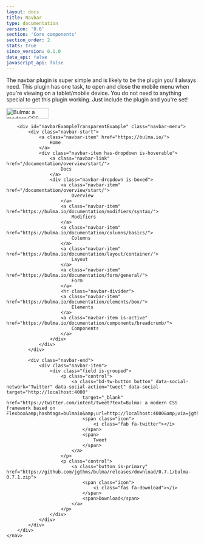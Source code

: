 ```yaml
---
layout: docs
title: Navbar
type: documentation
version: '0.6'
section: 'Core components'
section_order: 2
stats: true
since_version: 0.1.0
data_api: false
javascript_api: false
---
```


The navbar plugin is super simple and is likely to be the plugin you'll always need. This plugin has one task, to open and close the mobile menu when you're viewing on a tablet/mobile device. You do not need to anything special to get this plugin working. Just include the plugin and you're set!

<div class="code-example">
    <nav class="navbar is-transparent">
        <div class="navbar-brand">
            <a class="navbar-item" href="https://bulma.io">
                <img src="https://bulma.io/images/bulma-logo.png" alt="Bulma: a modern CSS framework based on Flexbox" width="112" height="28">
            </a>
            <div class="navbar-burger burger" data-target="navbarExampleTransparentExample">
                <span></span>
                <span></span>
                <span></span>
            </div>
        </div>

        <div id="navbarExampleTransparentExample" class="navbar-menu">
            <div class="navbar-start">
                <a class="navbar-item" href="https://bulma.io/">
                    Home
                </a>
                <div class="navbar-item has-dropdown is-hoverable">
                    <a class="navbar-link" href="/documentation/overview/start/">
                        Docs
                    </a>
                    <div class="navbar-dropdown is-boxed">
                        <a class="navbar-item" href="/documentation/overview/start/">
                            Overview
                        </a>
                        <a class="navbar-item" href="https://bulma.io/documentation/modifiers/syntax/">
                            Modifiers
                        </a>
                        <a class="navbar-item" href="https://bulma.io/documentation/columns/basics/">
                            Columns
                        </a>
                        <a class="navbar-item" href="https://bulma.io/documentation/layout/container/">
                            Layout
                        </a>
                        <a class="navbar-item" href="https://bulma.io/documentation/form/general/">
                            Form
                        </a>
                        <hr class="navbar-divider">
                        <a class="navbar-item" href="https://bulma.io/documentation/elements/box/">
                            Elements
                        </a>
                        <a class="navbar-item is-active" href="https://bulma.io/documentation/components/breadcrumb/">
                            Components
                        </a>
                    </div>
                </div>
            </div>

            <div class="navbar-end">
                <div class="navbar-item">
                    <div class="field is-grouped">
                        <p class="control">
                            <a class="bd-tw-button button" data-social-network="Twitter" data-social-action="tweet" data-social-target="http://localhost:4000"
                                target="_blank" href="https://twitter.com/intent/tweet?text=Bulma: a modern CSS framework based on Flexbox&amp;hashtags=bulmaio&amp;url=http://localhost:4000&amp;via=jgthms">
                                <span class="icon">
                                    <i class="fab fa-twitter"></i>
                                </span>
                                <span>
                                    Tweet
                                </span>
                            </a>
                        </p>
                        <p class="control">
                            <a class="button is-primary" href="https://github.com/jgthms/bulma/releases/download/0.7.1/bulma-0.7.1.zip">
                                <span class="icon">
                                    <i class="fas fa-download"></i>
                                </span>
                                <span>Download</span>
                            </a>
                        </p>
                    </div>
                </div>
            </div>
        </div>
    </nav>
</div>